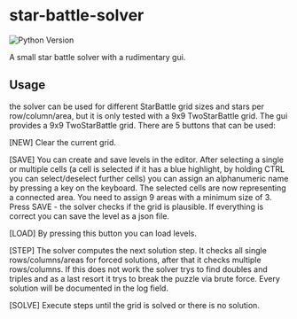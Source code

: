 # star-battle-solver

![Python Version][python-image]

A small star battle solver with a rudimentary gui.

## Usage

the solver can be used for different StarBattle grid sizes and stars per row/column/area, but it 
is only tested with a 9x9 TwoStarBattle grid. The gui provides a 9x9 TwoStarBattle grid. There 
are 5 buttons that can be used:

[NEW] Clear the current grid.

[SAVE] You can create and save levels in the editor. After selecting a single or multiple 
cells (a cell is selected if it has a blue highlight, by holding CTRL you can select/deselect 
further cells) you can assign an alphanumeric name by pressing a key on the keyboard. The 
selected cells are now representing a connected area. You need to assign 9 areas with a 
minimum size of 3. Press SAVE - the solver checks if the grid is plausible. If everything is 
correct you can save the level as a json file.

[LOAD] By pressing this button you can load levels.

[STEP] The solver computes the next solution step. It checks all single rows/columns/areas for 
forced solutions, after that it checks multiple rows/columns. If this does not work the solver 
trys to find doubles and triples and as a last resort it trys to break the puzzle via brute force.
Every solution will be documented in the log field.

[SOLVE] Execute steps until the grid is solved or there is no solution.

[python-image]: https://badgen.net/badge/python/3.7/blue
